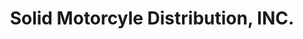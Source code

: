 ---
title: "Solid Motorcyle Distribution, INC."
url: /bogo/solid-motorcyle-distribution-inc/
shop: Motorrad
---